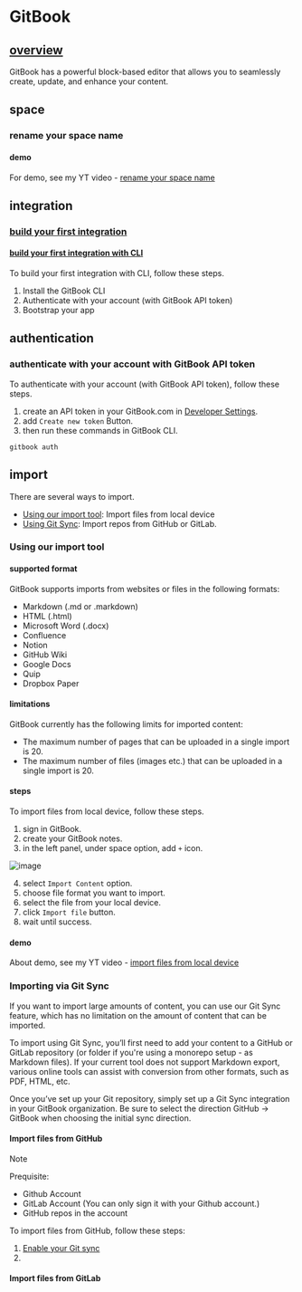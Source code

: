 # GitBook
## [overview](https://docs.gitbook.com/content-editor/overview)
GitBook has a powerful block-based editor that allows you to seamlessly create, update, and enhance your content.

## space
### rename your space name
#### demo
For demo, see my YT video - [rename your space name](https://www.youtube.com/watch?v=BrtD9s2uv-0)

## integration
### [build your first integration](https://developer.gitbook.com/integrations/integrations)
#### [build your first integration with CLI](https://developer.gitbook.com/integrations/integrations#cli-quickstart)
To build your first integration with CLI, follow these steps.
1. Install the GitBook CLI
2. Authenticate with your account (with GitBook API token)
3. Bootstrap your app 

## authentication
### authenticate with your account with GitBook API token
To authenticate with your account (with GitBook API token), follow these steps.
1. create an API token in your GitBook.com in [Developer Settings](app.gitbook.com/account/developer).
2. add `Create new token` Button.
3. then run these commands in GitBook CLI.

```
gitbook auth
```

## import
There are several ways to import.

+ [Using our import tool](https://docs.gitbook.com/content-editor/import#using-our-import-tool): Import files from local device
+ [Using Git Sync](https://docs.gitbook.com/content-editor/import#importing-via-git-sync): Import repos from GitHub or GitLab.

### Using our import tool
#### supported format
GitBook supports imports from websites or files in the following formats:

+ Markdown (.md or .markdown)
+ HTML (.html)
+ Microsoft Word (.docx)
+ Confluence
+ Notion
+ GitHub Wiki
+ Google Docs
+ Quip
+ Dropbox Paper

#### limitations
GitBook currently has the following limits for imported content:

+ The maximum number of pages that can be uploaded in a single import is 20.
+ The maximum number of files (images etc.) that can be uploaded in a single import is 20.

#### steps
To import files from local device, follow these steps.
1. sign in GitBook.
2. create your GitBook notes.
3. in the left panel, under space option, add `+` icon.

![image](https://github.com/user-attachments/assets/076680a9-1ed2-4637-a73b-5cf4a1f6a634)

4. select `Import Content` option.
5. choose file format you want to import.
6. select the file from your local device.
7. click `Import file` button.
8. wait until success.

#### demo
About demo, see my YT video - [import files from local device](https://www.youtube.com/watch?v=t96v9beAdeI)

### Importing via Git Sync
If you want to import large amounts of content, you can use our Git Sync feature, which has no limitation on the amount of content that can be imported. 

To import using Git Sync, you’ll first need to add your content to a GitHub or GitLab repository (or folder if you're using a monorepo setup - as Markdown files). If your current tool does not support Markdown export, various online tools can assist with conversion from other formats, such as PDF, HTML, etc.

Once you’ve set up your Git repository, simply set up a Git Sync integration in your GitBook organization. Be sure to select the direction GitHub -> GitBook when choosing the initial sync direction. 

#### Import files from GitHub
> [!NOTE]
> Prequisite:
>
> + Github Account
> + GitLab Account (You can only sign it with your Github account.)
> + GitHub repos in the account

To import files from GitHub, follow these steps:
1. [Enable your Git sync](https://docs.gitbook.com/integrations/git-sync/enabling-github-sync)
2. 

#### Import files from GitLab
